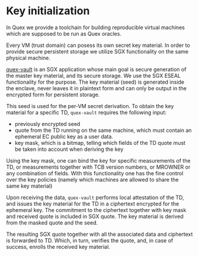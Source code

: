 # Key initialization

In Quex we provide a toolchain for building reproducible virtual machines which are supposed to be run as Quex oracles.

Every VM (trust domain) can posess its own secret key material. In order to provide secure persistent storage we utilize
SGX functionality on the same physical machine.

[quex-vault](https://github.com/quex-tech/quex-v1-vault) is an SGX application whose main goal is secure generation of
the master key material, and its secure storage. We use the SGX ESEAL functionality for the purpose. The key material
(seed) is generated inside the enclave, never leaves it in plaintext form and can only be output in the encrypted form
for persistent storage.

This seed is used for the per-VM secret derivation. To obtain the key material for a specific TD, `quex-vault` requires
the following input:
+ previously encrypted seed 
+ quote from the TD running on the same machine, which must contain an ephemeral EC public key as a user data.
+ key mask, which is a bitmap, telling which fields of the TD quote must be taken into account when deriving the key

Using the key mask, one can bind the key for specific measurements of the TD, or measurements together with TCB version
numbers, or MROWNER or any combination of fields. With this functionality one has the fine control over the key policies
(namely which machines are allowed to share the same key material)

Upon receiving the data, `quex-vault` performs local attestation of the TD, and issues the key material for the TD in a
ciphertext encrypted for the ephemeral key. The commitment to the ciphertext together with key mask and received quote
is included in SGX quote. The key material is derived from the masked quote and the seed.

The resulting SGX quote together with all the associated data and ciphertext is forwarded to TD. Which, in turn,
verifies the quote, and, in case of success, enrolls the received key material.
